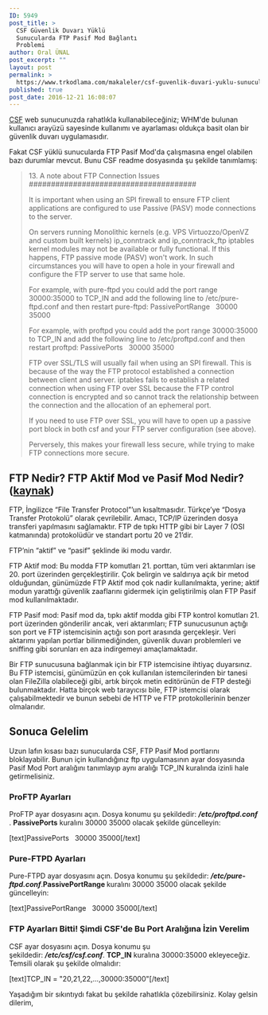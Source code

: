 ```yaml
---
ID: 5949
post_title: >
  CSF Güvenlik Duvarı Yüklü
  Sunucularda FTP Pasif Mod Bağlantı
  Problemi
author: Oral ÜNAL
post_excerpt: ""
layout: post
permalink: >
  https://www.trkodlama.com/makaleler/csf-guvenlik-duvari-yuklu-sunucularda-ftp-pasif-mod-baglanti-problemi-5949.html
published: true
post_date: 2016-12-21 16:08:07
---
```

<a href="https://configserver.com" target="_blank">CSF</a> web sunucunuzda rahatlıkla kullanabileceğiniz; WHM'de bulunan kullanıcı arayüzü sayesinde kullanımı ve ayarlaması oldukça basit olan bir güvenlik duvarı uygulamasıdır.

Fakat CSF yüklü sunucularda FTP Pasif Mod'da çalışmasına engel olabilen bazı durumlar mevcut. Bunu CSF readme dosyasında şu şekilde tanımlamış:
<blockquote>13. A note about FTP Connection Issues
######################################

It is important when using an SPI firewall to ensure FTP client applications are configured to use Passive (PASV) mode connections to the server.

On servers running Monolithic kernels (e.g. VPS Virtuozzo/OpenVZ and custom built kernels) ip_conntrack and ip_conntrack_ftp iptables kernel modules may not be available or fully functional. If this happens, FTP passive mode (PASV) won't work. In such circumstances you will have to open a hole in your firewall and configure the FTP server to use that same hole.

For example, with pure-ftpd you could add the port range 30000:35000 to TCP_IN
and add the following line to /etc/pure-ftpd.conf and then restart pure-ftpd:
PassivePortRange   30000 35000

For example, with proftpd you could add the port range 30000:35000 to TCP_IN
and add the following line to /etc/proftpd.conf and then restart proftpd:
PassivePorts   30000 35000

FTP over SSL/TLS will usually fail when using an SPI firewall. This is because of the way the FTP protocol established a connection between client and server. iptables fails to establish a related connection when using FTP over SSL because the FTP control connection is encrypted and so cannot track the relationship between the connection and the allocation of an ephemeral port.

If you need to use FTP over SSL, you will have to open up a passive port block in both csf and your FTP server configuration (see above).

Perversely, this makes your firewall less secure, while trying to make FTP connections more secure.</blockquote>
<h2>FTP Nedir? FTP Aktif Mod ve Pasif Mod Nedir? (<a href="http://www.hostingsozluk.com/hosting-terimleri/ftp/" target="_blank">kaynak</a>)</h2>
FTP, İngilizce “File Transfer Protocol”’un kısaltmasıdır. Türkçe’ye “Dosya Transfer Protokolü” olarak çevrilebilir. Amacı, TCP/IP üzerinden dosya transferi yapılmasını sağlamaktır. FTP de tıpkı HTTP gibi bir Layer 7 (OSI katmanında) protokolüdür ve standart portu 20 ve 21’dir.

FTP’nin “aktif” ve “pasif” şeklinde iki modu vardır.

FTP Aktif mod: Bu modda FTP komutları 21. porttan, tüm veri aktarımları ise 20. port üzerinden gerçekleştirilir. Çok belirgin ve saldırıya açık bir metod olduğundan, günümüzde FTP Aktif mod çok nadir kullanılmakta, yerine; aktif modun yarattığı güvenlik zaaflarını gidermek için geliştirilmiş olan FTP Pasif mod kullanılmaktadır.

FTP Pasif mod: Pasif mod da, tıpkı aktif modda gibi FTP kontrol komutları 21. port üzerinden gönderilir ancak, veri aktarımları; FTP sunucusunun açtığı son port ve FTP istemcisinin açtığı son port arasında gerçekleşir. Veri aktarımı yapılan portlar bilinmediğinden, güvenlik duvarı problemleri ve sniffing gibi sorunları en aza indirgemeyi amaçlamaktadır.

Bir FTP sunucusuna bağlanmak için bir FTP istemcisine ihtiyaç duyarsınız. Bu FTP istemcisi, günümüzün en çok kullanılan istemcilerinden bir tanesi olan FileZilla olabileceği gibi, artık birçok metin editörünün de FTP desteği bulunmaktadır. Hatta birçok web tarayıcısı bile, FTP istemcisi olarak çalışabilmektedir ve bunun sebebi de HTTP ve FTP protokollerinin benzer olmalarıdır.
<h2>Sonuca Gelelim</h2>
Uzun lafın kısası bazı sunucularda CSF, FTP Pasif Mod portlarını bloklayabilir. Bunun için kullandığınız ftp uygulamasının ayar dosyasında Pasif Mod Port aralığını tanımlayıp aynı aralığı TCP_IN kuralında izinli hale getirmelisiniz.
<h3>ProFTP Ayarları</h3>
ProFTP ayar dosyasını açın. Dosya konumu şu şekildedir: <em><strong>/etc/proftpd.conf</strong></em> . <strong>PassivePorts</strong> kuralını 30000 35000 olacak şekilde güncelleyin:

[text]PassivePorts   30000 35000[/text]

<h3>Pure-FTPD Ayarları</h3>
Pure-FTPD ayar dosyasını açın. Dosya konumu şu şekildedir: <em><strong>/etc/pure-ftpd.conf</strong></em>.<strong>PassivePortRange </strong>kuralını 30000 35000 olacak şekilde güncelleyin:

[text]PassivePortRange   30000 35000[/text]

<h3>FTP Ayarları Bitti! Şimdi CSF'de Bu Port Aralığına İzin Verelim</h3>
CSF ayar dosyasını açın. Dosya konumu şu şekildedir: <em><strong>/etc/csf/csf.conf</strong></em>. <strong>TCP_IN</strong> kuralına 30000:35000 ekleyeceğiz. Temsili olarak şu şekilde olmalıdır:

[text]TCP_IN = &quot;20,21,22,...,30000:35000&quot;[/text]

Yaşadığım bir sıkıntıydı fakat bu şekilde rahatlıkla çözebilirsiniz. Kolay gelsin dilerim,

&nbsp;